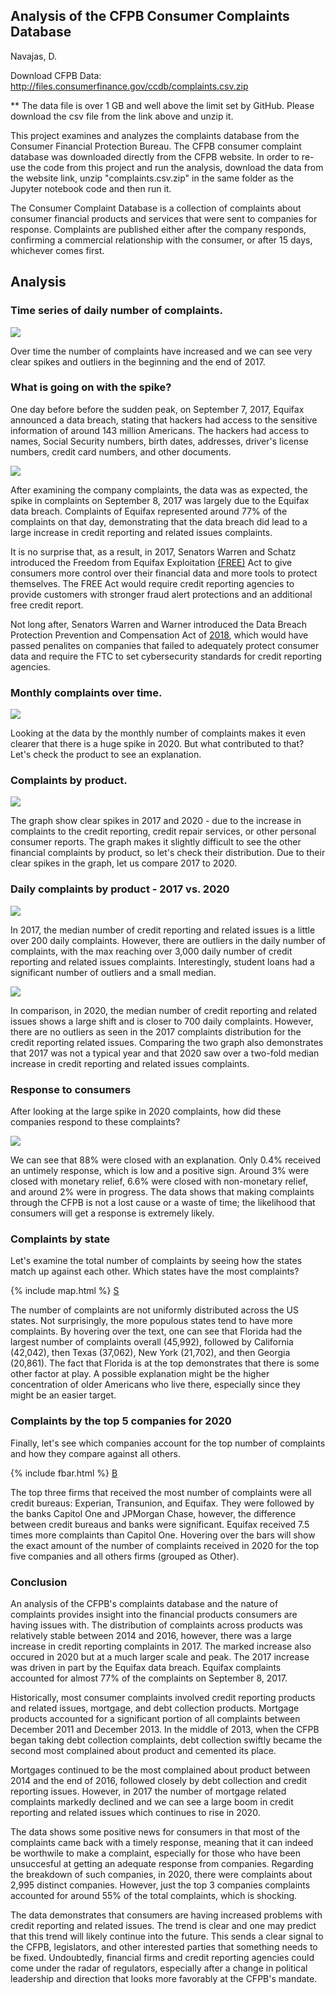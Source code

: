 ## Analysis of the CFPB Consumer Complaints Database

Navajas, D.

Download CFPB Data: http://files.consumerfinance.gov/ccdb/complaints.csv.zip

** The data file is over 1 GB and well above the limit set by GitHub. Please download the csv file from the link above and unzip it.

This project examines and analyzes the complaints database from the Consumer Financial Protection Bureau. The CFPB consumer complaint database was downloaded directly from the CFPB website. In order to re-use the code from this project and run the analysis, download the data from the website link, unzip "complaints.csv.zip" in the same folder as the Jupyter notebook code and then run it. 

The Consumer Complaint Database is a collection of complaints about consumer financial products and services that were sent to companies for response. Complaints are published either after the company responds, confirming a commercial relationship with the consumer, or after 15 days, whichever comes first.


## Analysis 

### Time series of daily number of complaints.

<img src="images/1timeseries_d_complaints.png">

Over time the number of complaints have increased and we can see very clear spikes and outliers in the beginning and the end of 2017.

### What is going on with the spike? 

One day before before the sudden peak, on September 7, 2017, Equifax announced a data breach, stating that hackers had access to the sensitive information of around 143 million Americans. The hackers had access to names, Social Security numbers, birth dates, addresses, driver's license numbers, credit card numbers, and other documents.

<img src="images/2sept8_2017complaints_ratio.png">

After examining the company complaints, the data was as expected, the spike in complaints on September 8, 2017 was largely due to the Equifax data breach. Complaints of Equifax represented around 77% of the complaints on that day, demonstrating that the data breach did lead to a large increase in credit reporting and related issues complaints. 

It is no surprise that, as a result, in 2017, Senators Warren and Schatz introduced the Freedom from Equifax Exploitation [(FREE)](https://www.congress.gov/bill/115th-congress/senate-bill/1816/text?q=%7B%22search%22%3A%5B%22SECURE+Act%22%5D%7D&r=3&s=9) Act to give consumers more control over their financial data and more tools to protect themselves. The FREE Act would require credit reporting agencies to provide customers with stronger fraud alert protections and an additional free credit report. 

Not long after, Senators Warren and Warner introduced the Data Breach Protection Prevention and Compensation Act of [2018](https://www.congress.gov/bill/115th-congress/senate-bill/2289/text?q=%7B%22search%22%3A%5B%22data+breach+notification+law%22%5D%7D&r=12&s=2), which would have passed penalites on companies that failed to adequately protect consumer data and require the FTC to set cybersecurity standards for credit reporting agencies. 

### Monthly complaints over time.

<img src="images/3timeseries_m_complaints.png">

Looking at the data by the monthly number of complaints makes it even clearer that there is a huge spike in 2020. But what contributed to that? Let's check the product to see an explanation. 

### Complaints by product. 

<img src="images/4timeseries_m_complaints_product.png">

The graph show clear spikes in 2017 and 2020 - due to the increase in complaints to the credit reporting, credit repair services, or other personal consumer reports. The graph makes it slightly difficult to see the other financial complaints by product, so let's check their distribution. Due to their clear spikes in the graph, let us compare 2017 to 2020. 

### Daily complaints by product - 2017 vs. 2020

<img src="images/5distribution2017_d_complaints_product.png">

In 2017, the median number of credit reporting and related issues is a little over 200 daily complaints. However, there are outliers in the daily number of complaints, with the max reaching over 3,000 daily number of credit reporting and related issues complaints. Interestingly, student loans had a significant number of outliers and a small median.

<img src="images/6distribution2020_d_complaints_product.png">

In comparison, in 2020, the median number of credit reporting and related issues shows a large shift and is closer to 700 daily complaints. However, there are no outliers as seen in the 2017 complaints distribution for the credit reporting related issues. Comparing the two graph also demonstrates that 2017 was not a typical year and that 2020 saw over a two-fold median increase in credit reporting and related issues complaints. 

### Response to consumers

After looking at the large spike in 2020 complaints, how did these companies respond to these complaints? 

<img src="images/7distribution2020_companyr_product.png">

We can see that 88% were closed with an explanation. Only 0.4% received an untimely response, which is low and a positive sign. Around 3% were closed with monetary relief, 6.6% were closed with non-monetary relief, and around 2% were in progress. The data shows that making complaints through the CFPB is not a lost cause or a waste of time; the likelihood that consumers will get a response is extremely likely. 

### Complaints by state

Let's examine the total number of complaints by seeing how the states match up against each other. Which states have the most complaints?

{% include map.html %}
[S](https://dz777.github.io)

The number of complaints are not uniformly distributed across the US states. Not surprisingly, the more populous states tend to have more complaints. By hovering over the text, one can see that Florida had the largest number of complaints overall (45,992), followed by California (42,042), then Texas (37,062), New York (21,702), and then Georgia (20,861). The fact that Florida is at the top demonstrates that there is some other factor at play. A possible explanation might be the higher concentration of older Americans who live there, especially since they might be an easier target. 

### Complaints by the top 5 companies for 2020

Finally, let's see which companies account for the top number of complaints and how they compare against all others.

{% include fbar.html %}
[B](https://dz777.github.io)

The top three firms that received the most number of complaints were all credit bureaus: Experian, Transunion, and Equifax. They were followed by the banks Capitol One and JPMorgan Chase, however, the difference between credit bureaus and banks were significant. Equifax received 7.5 times more complaints than Capitol One. Hovering over the bars will show the exact amount of the number of complaints received in 2020 for the top five companies and all others firms (grouped as Other).

### Conclusion

An analysis of the CFPB's complaints database and the nature of complaints provides insight into the financial products consumers are having issues with. The distribution of complaints across products was relatively stable between 2014 and 2016, however, there was a large increase in credit reporting complaints in 2017. The marked increase also occured in 2020 but at a much larger scale and peak. The 2017 increase was driven in part by the Equifax data breach. Equifax complaints accounted for almost 77% of the complaints on September 8, 2017. 

Historically, most consumer complaints involved credit reporting products and related issues, mortgage, and debt collection products. Mortgage products accounted for a significant portion of all complaints between December 2011 and December 2013. In the middle of 2013, when the CFPB began taking debt collection complaints, debt collection swiftly became the second most complained about product and cemented its place.

Mortgages continued to be the most complained about product between 2014 and the end of 2016, followed closely by debt collection and credit reporting issues. However, in 2017 the number of mortgage related complaints markedly declined and we can see a large boom in credit reporting and related issues which continues to rise in 2020. 
 
The data shows some positive news for consumers in that most of the complaints came back with a timely response, meaning that it can indeed be worthwile to make a complaint, especially for those who have been unsuccesful at getting an adequate response from companies. Regarding the breakdown of such companies, in 2020, there were complaints about 2,995 distinct companies. However, just the top 3 companies complaints accounted for around 55% of the total complaints, which is shocking. 

The data demonstrates that consumers are having increased problems with credit reporting and related issues. The trend is clear and one may predict that this trend will likely continue into the future. This sends a clear signal to the CFPB, legislators, and other interested parties that something needs to be fixed. Undoubtedly, financial firms and credit reporting agencies could come under the radar of regulators, especially after a change in political leadership and direction that looks more favorably at the CFPB's mandate. 

